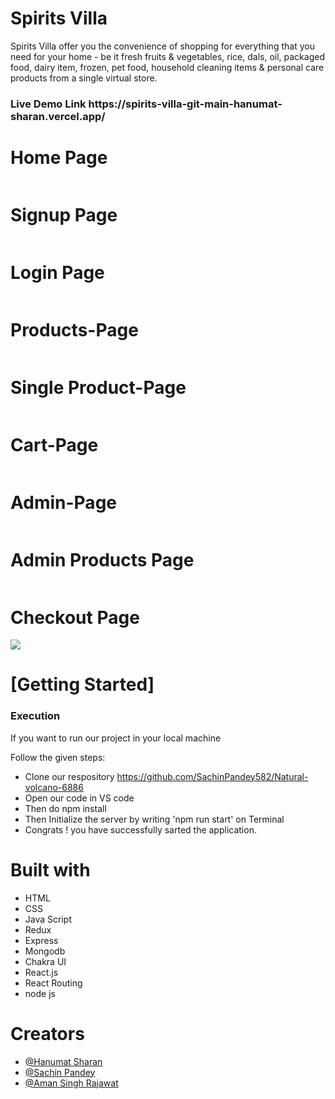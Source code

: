 # Spirits Villa 
 Spirits Villa offer you the convenience of shopping for everything that you need for your home - be it fresh fruits & vegetables, rice, dals, oil, packaged food, dairy item, frozen, pet food, household cleaning items & personal care products from a single virtual store.

<h3>Live Demo Link https://spirits-villa-git-main-hanumat-sharan.vercel.app/ </h3>



 <h1>Home Page</h1>
    <img src="https://i.postimg.cc/LXVPnS56/Screenshot-from-2023-03-07-14-09-40.png" alt="">
  <h1>Signup Page </h1>
    <img src="https://i.postimg.cc/qqtn6y9R/Screenshot-from-2023-02-27-12-22-57.png" alt="">
     <h1>Login Page</h1>
    <img src="https://i.postimg.cc/G3Nvwgys/Screenshot-from-2023-02-27-12-23-01.png" alt="">
     <h1>Products-Page</h1>
    <img src="https://i.postimg.cc/xncPxMzz/Screenshot-from-2023-02-27-12-23-42.png" alt="">
     <h1>Single Product-Page</h1>
    <img src="https://i.postimg.cc/9Mkw2zrj/Screenshot-from-2023-02-27-12-25-10.png" alt="">
     <h1>Cart-Page</h1>
    <img src="https://i.postimg.cc/qv0dGdvd/Screenshot-from-2023-03-07-14-09-12.png" alt="">
    <h1>Admin-Page</h1>
    <img src="https://i.postimg.cc/SK6rfnmd/Screenshot-from-2023-02-27-13-04-15.png" alt="">
    <h1>Admin Products Page</h1>
    <img src="https://i.postimg.cc/DZ7cj7ZT/Screenshot-from-2023-02-27-13-04-47.png" alt="">
    <h1>Checkout Page</h1>
    <img src="https://i.postimg.cc/5tnFPsJy/Screenshot-from-2023-02-27-12-26-02.png">
    <h1>[Getting Started]</h1>
    <h3>Execution</h3>
    <p>If you want to run our project in your local machine</p>
    <p>Follow the given steps:</p>
    <ul>
        <li>Clone our respository <a href="https://github.com/SachinPandey582/Natural-volcano-6886">https://github.com/SachinPandey582/Natural-volcano-6886</a></li>
        <li>Open our code in VS code </li>
 <li>Then do npm install</li>
        <li>Then Initialize the server by writing 'npm run start' on Terminal</li>
 <li>Congrats !  you have successfully sarted the application.</li>
    </ul>
        <h1>Built with</h1>
    <ul>
        <li>HTML</li>
        <li>CSS</li>
        <li>Java Script</li>
         <li>Redux</li>
         <li>Express</li>
         <li>Mongodb</li>
        <li>Chakra UI </li>
  <li>React.js</li>
  <li>React Routing</li>
        <li>node js</li>
        </ul>
        <h1>Creators</h1>
    <ul>
        <li><a href="https://github.com/HANUMAT-SHARAN">@Hanumat Sharan</a></li>
   <li><a href="https://github.com/SachinPandey582">@Sachin Pandey</a></li>
   <li><a href="https://github.com/amansingh456">@Aman Singh Rajawat</a></li>
 
   
        
        


